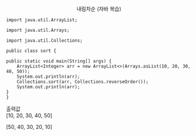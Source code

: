 <center>내림차순 (자바 복습)</center>

    import java.util.ArrayList;

    import java.util.Arrays;

    import java.util.Collections;

    public class sort {

	public static void main(String[] args) {
		ArrayList<Integer> arr = new ArrayList<>(Arrays.asList(10, 20, 30, 40, 50));
		System.out.println(arr);
		Collections.sort(arr, Collections.reverseOrder());
		System.out.println(arr);
	}     
    }

출력값<br>
[10, 20, 30, 40, 50]

[50, 40, 30, 20, 10]
